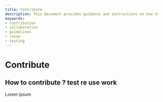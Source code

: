 ```yaml
---
title: Contribute
description: This document provides guidance and instructions on how to contribute, including steps for testing, reusing, and working collaboratively within a project.
keywords:
- contribution
- collaboration
- guidelines
- reuse
- testing
---
```


# Contribute

## How to contribute ?  test re use work

Lorem ipsum
